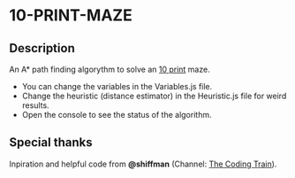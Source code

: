# 10-PRINT-MAZE

## Description

An A* path finding algorythm to solve an [10 print](https://10print.org/) maze.

- You can change the variables in the Variables.js file.
- Change the heuristic (distance estimator) in the Heuristic.js file for weird results.
- Open the console to see the status of the algorithm.

## Special thanks

Inpiration and helpful code from **@shiffman** (Channel: [The Coding Train](https://www.youtube.com/user/shiffman/featured)).
